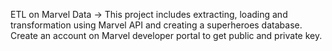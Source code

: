 ETL on Marvel Data -> This project includes extracting, loading and transformation using Marvel API and creating a superheroes database.
Create an account on Marvel developer portal to get public and private key.

